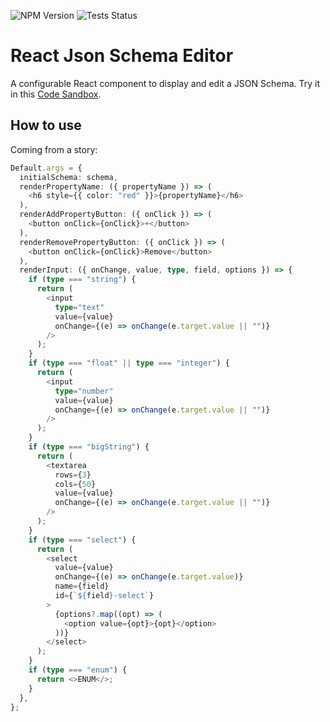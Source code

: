 ![NPM Version](https://img.shields.io/npm/v/react-json-schema-ui-editor)
![Tests Status](https://github.com/Sangrene/react-json-schema-ui-editor/actions/workflows/tests.yml/badge.svg)
# React Json Schema Editor
A configurable React component to display and edit a JSON Schema.
Try it in this [Code Sandbox](https://codesandbox.io/p/sandbox/qcn78z).

## How to use
Coming from a story:
```typescript
Default.args = {
  initialSchema: schema,
  renderPropertyName: ({ propertyName }) => (
    <h6 style={{ color: "red" }}>{propertyName}</h6>
  ),
  renderAddPropertyButton: ({ onClick }) => (
    <button onClick={onClick}>+</button>
  ),
  renderRemovePropertyButton: ({ onClick }) => (
    <button onClick={onClick}>Remove</button>
  ),
  renderInput: ({ onChange, value, type, field, options }) => {
    if (type === "string") {
      return (
        <input
          type="text"
          value={value}
          onChange={(e) => onChange(e.target.value || "")}
        />
      );
    }
    if (type === "float" || type === "integer") {
      return (
        <input
          type="number"
          value={value}
          onChange={(e) => onChange(e.target.value || "")}
        />
      );
    }
    if (type === "bigString") {
      return (
        <textarea
          rows={3}
          cols={50}
          value={value}
          onChange={(e) => onChange(e.target.value || "")}
        />
      );
    }
    if (type === "select") {
      return (
        <select
          value={value}
          onChange={(e) => onChange(e.target.value)}
          name={field}
          id={`${field}-select`}
        >
          {options?.map((opt) => (
            <option value={opt}>{opt}</option>
          ))}
        </select>
      );
    }
    if (type === "enum") {
      return <>ENUM</>;
    }
  },
};
```
